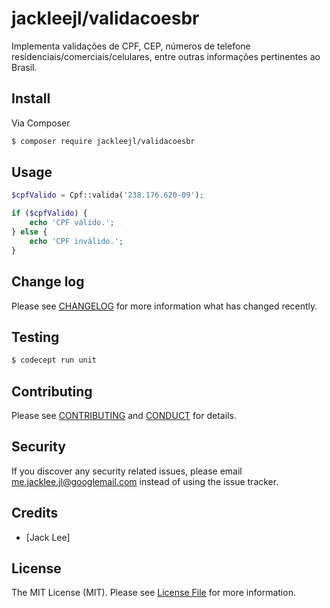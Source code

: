 # jackleejl/validacoesbr

Implementa validações de CPF, CEP, números de telefone residenciais/comerciais/celulares, entre outras informações pertinentes ao Brasil.

## Install

Via Composer

``` bash
$ composer require jackleejl/validacoesbr
```

## Usage

``` php
$cpfValido = Cpf::valida('238.176.620-09');

if ($cpfValido) {
    echo 'CPF válido.';
} else {
    echo 'CPF inválido.';
}
```

## Change log

Please see [CHANGELOG](CHANGELOG.md) for more information what has changed recently.

## Testing

``` bash
$ codecept run unit
```

## Contributing

Please see [CONTRIBUTING](CONTRIBUTING.md) and [CONDUCT](CONDUCT.md) for details.

## Security

If you discover any security related issues, please email me.jacklee.jl@googlemail.com instead of using the issue tracker.

## Credits

- [Jack Lee]

## License

The MIT License (MIT). Please see [License File](LICENSE.md) for more information.

